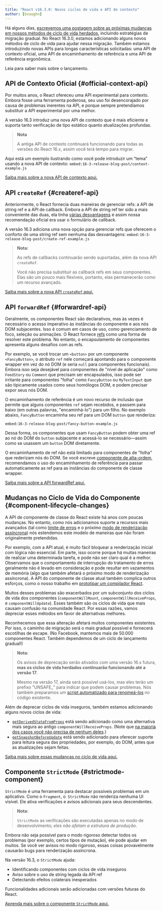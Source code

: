 ```yaml
---
title: "React v16.3.0: Novos ciclos de vida e API de contexto"
author: [bvaughn]
---
```


Há alguns dias, [escrevemos uma postagem sobre as próximas mudanças em nossos métodos de ciclo de vida herdados](/blog/2018/03/27/update-on-async-rendering.html), incluindo estratégias de migração gradual. No React 16.3.0, estamos adicionando alguns novos métodos de ciclo de vida para ajudar nessa migração. Também estamos introduzindo novas APIs para longas características solicitadas: uma API de contexto oficial, uma API de encaminhamento de referência e uma API de referência ergonômica.

Leia para saber mais sobre o lançamento.

## API de Contexto Oficial {#official-context-api}

Por muitos anos, o React ofereceu uma API experimental para contexto. Embora fosse uma ferramenta poderosa, seu uso foi desencorajado por causa de problemas inerentes na API, e porque sempre pretendíamos substituir a API experimental por uma melhor.

A versão 16.3 introduz uma nova API de contexto que é mais eficiente e suporta tanto verificação de tipo estático quanto atualizações profundas.

> **Nota**
>
> A antiga API de contexto continuará funcionando para todas as versões do React 16.x, assim você terá tempo para migrar.

Aqui está um exemplo ilustrando como você pode introduzir um “tema” usando a nova API de contexto:
`embed:16-3-release-blog-post/context-example.js`

[Saiba mais sobre a nova API de contexto aqui.](/docs/context.html)

## API `createRef` {#createref-api}

Anteriormente, o React fornecia duas maneiras de gerenciar refs: a API de string ref e a API de callback. Embora a API de string ref ter sido a mais conveniente das duas, ela tinha [várias desvantagens](https://github.com/facebook/react/issues/1373) e assim nossa recomendação oficial era usar o formulário de callback.

A versão 16.3 adiciona uma nova opção para gerenciar refs que oferecem o conforto de uma string ref sem nenhuma das desvantagens:
`embed:16-3-release-blog-post/create-ref-example.js`

> **Nota:**
>
> As refs de callbacks continuarão sendo suportadas, além da nova API `createRef`.
>
> Você não precisa substituir as callback refs em seus componentes. Elas são um pouco mais flexíveis, portanto, elas permanecerão como um recurso avançado.

[Saiba mais sobre a nova API `createRef` aqui.](/docs/refs-and-the-dom.html)

## API `forwardRef` {#forwardref-api}

Geralmente, os componentes React são declarativos, mas às vezes é necessário o acesso imperativo às instâncias do componente e aos nós DOM subjacentes. Isso é comum em casos de uso, como gerenciamento de foco, seleção ou animações. O React fornece [refs](/docs/refs-and-the-dom.html) como uma forma de resolver este problema. No entanto, o encapsulamento de componentes apresenta alguns desafios com as refs.

Por exemplo, se você trocar um `<button>` por um componente `<FancyButton>`, o atributo `ref` nele começará apontando para o componente wrapper em vez do nó DOM (e seria `null` para componentes funcionais). Embora isso seja desejável para componentes de "nível de aplicação" como `FeedStory` ou `Comment` que precisam ser encapsulados, isso pode ser irritante para componentes "folha" como `FancyButton` ou `MyTextInput` que são tipicamente usados como seus homólogos DOM, e podem precisar expor seus nós DOM.

O encaminhamento de referência é um novo recurso de inclusão que permite que alguns componentes `ref` sejam recebidos, e passem para baixo (em outras palavras, "encaminhá-lo") para um filho. No exemplo abaixo, `FancyButton` encaminha seu ref para um DOM `button` que renderiza:

`embed:16-3-release-blog-post/fancy-button-example.js`

Dessa forma, os componentes que usam `FancyButton` podem obter uma ref ao nó do DOM do `button` subjacente e acessá-lo se necessário—assim como se usassem um `button` DOM diretamente.

O encaminhamento de ref não está limitado para componentes de "folha" que rederizam nós do DOM. Se você escreve [componente de alta-ordem](/docs/higher-order-components.html), recomendamos o uso do encaminhamento de referência para passar automaticamente as ref para as instâncias do componente de classe wrapper.

[Saiba mais sobre a API forwardRef aqui.](/docs/forwarding-refs.html)

## Mudanças no Ciclo de Vida do Componente {#component-lifecycle-changes}

A API de componente de classe do React existe há anos com poucas mudanças. No entanto, como nós adicionamos suporte a recursos mais avançados (tal como [limite de erros](/docs/react-component.html#componentdidcatch) e o próximo [modo de renderização assíncrona](/blog/2018/03/01/sneak-peek-beyond-react-16.html)) nós estendemos este modelo de maneiras que não foram originalmente pretendidas.

Por exemplo, com a API atual, é muito fácil bloquear a renderização inicial com lógica não essencial. Em parte, isso ocorre porque há muitas maneiras de realizar uma determinada tarefa, e pode não ser claro qual é a melhor. Observamos que o comportamento de interrupção do tratamento de erros geralmente não é levado em consideração e pode resultar em vazamentos de memória (algo que também afetará o próximo modo de renderização assíncrona). A API do componente de classe atual também complica outros esforços, como o nosso trabalho em [prototipar um compilador React](https://twitter.com/trueadm/status/944908776896978946).

Muitos desses problemas são exacerbados por um subconjunto dos ciclos de vida dos componentes (`componentWillMount`, `componentWillReceiveProps`, e `componentWillUpdate`). Esses também são os ciclos de vida que mais causam confusão na comunidade React. Por essas razões, vamos depreciar esses métodos em favor de alternativas melhores.

Reconhecemos que essa alteração afetará muitos componentes existentes. Por isso, o caminho de migração será o mais gradual possível e fornecerá escotilhas de escape. (No Facebook, mantemos mais de 50.000 componentes React. Também dependemos de um ciclo de lançamento gradual!)

> **Nota:**
>
> Os avisos de deprecação serão ativados com uma versão 16.x futura, **mas os ciclos de vida herdados continuarão funcionando até a versão 17**.
>
> Mesmo na versão 17, ainda será possível usá-los, mas eles terão um prefixo "UNSAFE_" para indicar que podem causar problemas. Nós também preparamos um [script automatizado para renomeá-los](https://github.com/reactjs/react-codemod#rename-unsafe-lifecycles) no código existente.

Além de deprecar ciclos de vida inseguros, também estamos adicionando alguns novos ciclos de vida:
* [`getDerivedStateFromProps`](/docs/react-component.html#static-getderivedstatefromprops) está sendo adicionado como uma alternativa mais segura ao antigo `componentWillReceiveProps`. (Note que [na maioria dos casos você não precisa de nenhum deles](/blog/2018/06/07/you-probably-dont-need-derived-state.html).)
* [`getSnapshotBeforeUpdate`](/docs/react-component.html#getsnapshotbeforeupdate) está sendo adicionado para oferecer suporte para leitura segura das propriedades, por exemplo, do DOM, antes que as atualizações sejam feitas.

[Saiba mais sobre essas mudanças no ciclo de vida aqui.](/blog/2018/03/27/update-on-async-rendering.html)

## Componente `StrictMode` {#strictmode-component}

`StrictMode` é uma ferramenta para destacar possíveis problemas em um aplicativo. Como o `Fragment`, o` StrictMode` não renderiza nenhuma UI visível. Ele ativa verificações e avisos adicionais para seus descendentes.

> **Nota:**
>
> `StrictMode` as verificações são executadas apenas no modo de desenvolvimento; _eles não afetam a estrutura de produção_.

Embora não seja possível para o modo rigoroso detectar todos os problemas (por exemplo, certos tipos de mutação), ele pode ajudar em muitos. Se você ver avisos no modo rigoroso, essas coisas provavelmente causarão bugs para renderização assíncrona.

Na versão 16.3, o `StrictMode` ajuda:
* Identificando componentes com ciclos de vida inseguros
* Aviso sobre o uso de string legada da API ref
* Detectando efeitos colaterais inesperados

Funcionalidades adicionais serão adicionadas com versões futuras do React.

[Aprenda mais sobre o componente `StrictMode` aqui.](/docs/strict-mode.html)

